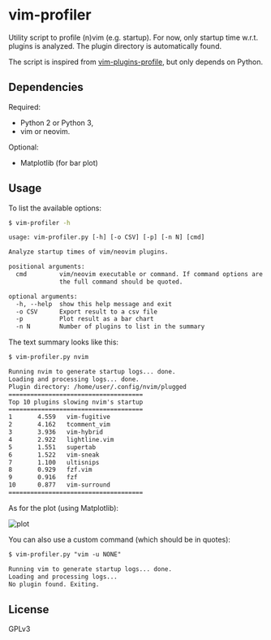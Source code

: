 vim-profiler
============

Utility script to profile (n)vim (e.g. startup). For now, only startup time
w.r.t. plugins is analyzed. The plugin directory is automatically found.

The script is inspired from [vim-plugins-profile][vim-plugins-profile], but
only depends on Python.

## Dependencies

Required:

- Python 2 or Python 3,
- vim or neovim.

Optional:

- Matplotlib (for bar plot)

## Usage

To list the available options:
```sh
$ vim-profiler -h
```

```txt
usage: vim-profiler.py [-h] [-o CSV] [-p] [-n N] [cmd]

Analyze startup times of vim/neovim plugins.

positional arguments:
  cmd         vim/neovim executable or command. If command options are given,
              the full command should be quoted.

optional arguments:
  -h, --help  show this help message and exit
  -o CSV      Export result to a csv file
  -p          Plot result as a bar chart
  -n N        Number of plugins to list in the summary
```

The text summary looks like this:

```txt
$ vim-profiler.py nvim

Running nvim to generate startup logs... done.
Loading and processing logs... done.
Plugin directory: /home/user/.config/nvim/plugged
=====================================
Top 10 plugins slowing nvim's startup
=====================================
1       4.559   vim-fugitive
2       4.162   tcomment_vim
3       3.936   vim-hybrid
4       2.922   lightline.vim
5       1.551   supertab
6       1.522   vim-sneak
7       1.100   ultisnips
8       0.929   fzf.vim
9       0.916   fzf
10      0.877   vim-surround
=====================================
```

As for the plot (using Matplotlib):

![plot](https://raw.githubusercontent.com/bchretien/vim-profiler/master/.images/plot.png "Plot")

You can also use a custom command (which should be in quotes):

```txt
$ vim-profiler.py "vim -u NONE"

Running vim to generate startup logs... done.
Loading and processing logs...
No plugin found. Exiting.
```

## License

GPLv3

[vim-plugins-profile]: https://github.com/hyiltiz/vim-plugins-profile
